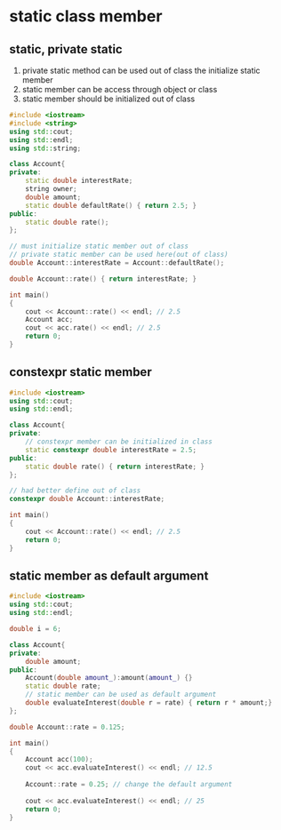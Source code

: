 # static class member
## static, private static
1. private static method can be used out of class the 
initialize static member
2. static member can be access through object or class
3. static member should be initialized out of class


```cpp
#include <iostream>
#include <string>
using std::cout;
using std::endl;
using std::string;

class Account{
private:
    static double interestRate;
    string owner;
    double amount;
    static double defaultRate() { return 2.5; }
public:
    static double rate();
};

// must initialize static member out of class
// private static member can be used here(out of class)
double Account::interestRate = Account::defaultRate();

double Account::rate() { return interestRate; }

int main()
{
    cout << Account::rate() << endl; // 2.5
    Account acc;
    cout << acc.rate() << endl; // 2.5
    return 0;
}
```

## constexpr static member
```cpp
#include <iostream>
using std::cout;
using std::endl;

class Account{
private:
    // constexpr member can be initialized in class
    static constexpr double interestRate = 2.5;
public:
    static double rate() { return interestRate; }
};

// had better define out of class
constexpr double Account::interestRate;

int main()
{
    cout << Account::rate() << endl; // 2.5
    return 0;
}
```

## static member as default argument
```cpp
#include <iostream>
using std::cout;
using std::endl;

double i = 6;

class Account{
private:
    double amount;
public:
    Account(double amount_):amount(amount_) {}
    static double rate;
    // static member can be used as default argument
    double evaluateInterest(double r = rate) { return r * amount;}
};

double Account::rate = 0.125;

int main()
{
    Account acc(100);
    cout << acc.evaluateInterest() << endl; // 12.5
    
    Account::rate = 0.25; // change the default argument
    
    cout << acc.evaluateInterest() << endl; // 25
    return 0;
}
```